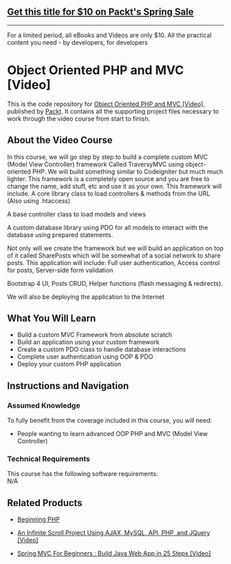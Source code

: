 ## [Get this title for $10 on Packt's Spring Sale](https://www.packt.com/V11413?utm_source=github&utm_medium=packt-github-repo&utm_campaign=spring_10_dollar_2022)
-----
For a limited period, all eBooks and Videos are only $10. All the practical content you need \- by developers, for developers




# Object Oriented PHP and MVC [Video]
This is the code repository for [Object Oriented PHP and MVC [Video]](https://www.packtpub.com/web-development/object-oriented-php-and-mvc-video), published by [Packt](https://www.packtpub.com/?utm_source=github). It contains all the supporting project files necessary to work through the video course from start to finish.
## About the Video Course
In this course, we will go step by step to build a complete custom MVC (Model View Controller) framework Called TraversyMVC using object-oriented PHP. We will build something similar to Codeigniter but much much lighter. This framework is a completely open source and you are free to change the name, add stuff, etc and use it as your own. This framework will include. A core library class to load controllers & methods from the URL (Also using .htaccess)

A base controller class to load models and views

A custom database library using PDO for all models to interact with the database using prepared statements.

Not only will we create the framework but we will build an application on top of it called SharePosts which will be somewhat of a social network to share posts. This application will include: Full user authentication, Access control for posts, Server-side form validation

Bootstrap 4 UI, Posts CRUD, Helper functions (flash messaging & redirects).

We will also be deploying the application to the Internet

<H2>What You Will Learn</H2>
<DIV class=book-info-will-learn-text>
<UL>
<LI> Build a custom MVC Framework from absolute scratch</LI>
<LI> Build an application using your custom framework</LI>
<LI> Create a custom PDO class to handle database interactions</LI>
<LI> Complete user authentication using OOP & PDO</LI>
<LI> Deploy your custom PHP application</LI>
</UL></DIV>

## Instructions and Navigation
### Assumed Knowledge
To fully benefit from the coverage included in this course, you will need:<br/>
<DIV class=book-info-will-learn-text>
<UL>
<LI> People wanting to learn advanced OOP PHP and MVC (Model View Controller)</LI>
</UL>
<DIV>

### Technical Requirements
This course has the following software requirements:<br/>
N/A

## Related Products
* [Beginning PHP](https://www.packtpub.com/web-development/beginning-php)

* [An Infinite Scroll Project Using AJAX, MySQL, API, PHP, and JQuery [Video]](https://www.packtpub.com/web-development/infinite-scroll-project-using-ajax-mysql-api-php-and-jquery-video)

* [Spring MVC For Beginners : Build Java Web App in 25 Steps [Video]](https://www.packtpub.com/application-development/spring-mvc-beginners-build-java-web-app-25-steps-video)
